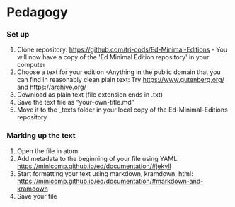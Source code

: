 # Pedagogy


### Set up
1. Clone repository: https://github.com/tri-cods/Ed-Minimal-Editions - You will now have a copy of the 'Ed Minimal Edition repository' in your computer
2. Choose a text for your edition 
    -Anything in the public domain that you can find in reasonably clean plain text: Try https://www.gutenberg.org/  and            https://archive.org/ 
3. Download as plain text (file extension ends in .txt)
4. Save the text file as “your-own-title.md”
5. Move it to the _texts folder in your local copy of the Ed-Minimal-Editions repository

### Marking up the text
1. Open the file in atom
2. Add metadata to the beginning of your file using YAML: https://minicomp.github.io/ed/documentation/#jekyll
3. Start formatting your text using markdown, kramdown, html: https://minicomp.github.io/ed/documentation/#markdown-and-kramdown
4. Save your file
